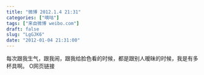 ```yaml
---
title: "微博 2012.1.4 21:31"
categories: ["嘀咕"]
tags: ["来自微博 weibo.com"]
draft: false
slug: "LgGJK6"
date: "2012-01-04 21:31:00"
---
```


<p>每次跟我生气，跟我闹，跟我给脸色看的时候，都是跟别人暧昧的时候，我是有多杯具啊。 O网页链接 ​​​​</p>
